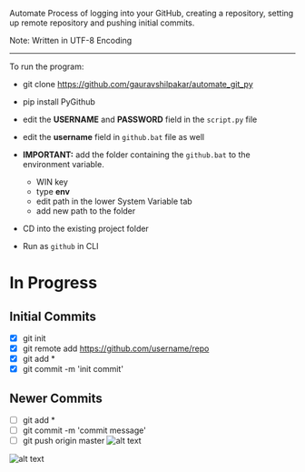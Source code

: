Automate Process of logging into your GitHub, creating a repository, setting up remote repository and pushing initial commits.

Note: Written in UTF-8 Encoding

---

To run the program:
* git clone https://github.com/gauravshilpakar/automate_git_py
* pip install PyGithub
* edit the <b>USERNAME</b> and <b>PASSWORD</b> field in the `script.py` file
* edit the <b>username</b> field in `github.bat` file as well


* <b>IMPORTANT:</b> add the folder containing the `github.bat` to the environment variable.
    * WIN key
    * type <b>env</b>
    * edit path in the lower System Variable tab
    * add new path to the folder
    
* CD into the existing project folder
* Run as `github` in CLI

# In Progress
## Initial Commits

 - [x] git init
 - [x] git remote add https://github.com/username/repo
 - [x] git add *
 - [x] git commit -m 'init commit'

## Newer Commits

 - [ ] git add * 
 - [ ] git commit -m 'commit message'  
 - [ ] git push origin master
![alt text](https://github.com/gauravshilpakar/automate_git_py/blob/master/img/Capture1.PNG)

![alt text](https://github.com/gauravshilpakar/automate_git_py/blob/master/img/Capture2.PNG)